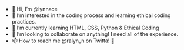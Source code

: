 - 👋 Hi, I’m @lynnace
- 👀 I’m interested in the coding process and learning ethical coding practices.
- 🌱 I’m currently learning HTML, CSS, Python & Ethical Coding
- 💞️ I’m looking to collaborate on anything! I need all of the experience.
- 📫 How to reach me @ralyn_n on Twitta! 🦅 

<!---
lynnace/lynnace is a ✨ special ✨ repository because its `README.md` (this file) appears on your GitHub profile.
You can click the Preview link to take a look at your changes.
--->
